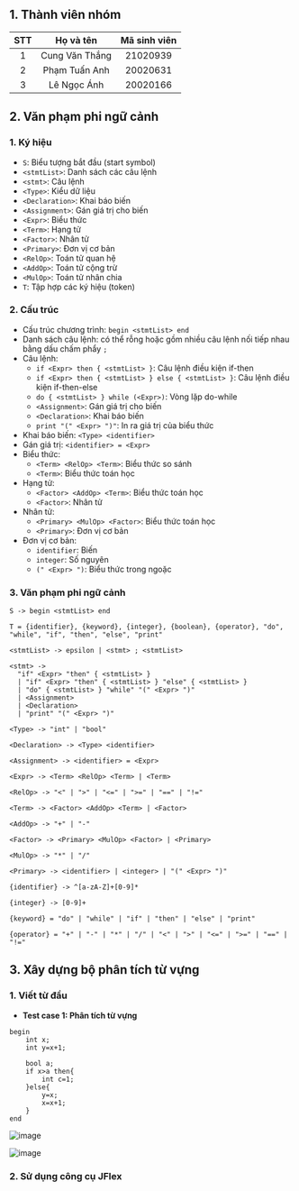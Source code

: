 ## 1. Thành viên nhóm

| STT | Họ và tên | Mã sinh viên |
| :--: | :--: | :--: |
| 1 | Cung Văn Thắng | 21020939 |
| 2 | Phạm Tuấn Anh | 20020631 |
| 3 | Lê Ngọc Ánh | 20020166 |

## 2. Văn phạm phi ngữ cảnh

### 1. Ký hiệu

- `S`: Biểu tượng bắt đầu (start symbol)
- `<stmtList>`: Danh sách các câu lệnh
- `<stmt>`: Câu lệnh
- `<Type>`: Kiểu dữ liệu
- `<Declaration>`: Khai báo biến
- `<Assignment>`: Gán giá trị cho biến
- `<Expr>`: Biểu thức
- `<Term>`: Hạng tử
- `<Factor>`: Nhân tử
- `<Primary>`: Đơn vị cơ bản
- `<RelOp>`: Toán tử quan hệ
- `<AddOp>`: Toán tử cộng trừ
- `<MulOp>`: Toán tử nhân chia
- `T`: Tập hợp các ký hiệu (token)

### 2. Cấu trúc

- Cấu trúc chương trình: `begin <stmtList> end`
- Danh sách câu lệnh: có thể rỗng hoặc gồm nhiều câu lệnh nối tiếp nhau bằng dấu chấm phẩy `;`
- Câu lệnh:
    - `if <Expr> then { <stmtList> }`: Câu lệnh điều kiện if-then
    - `if <Expr> then { <stmtList> } else { <stmtList> }`: Câu lệnh điều kiện if-then-else
    - `do { <stmtList> } while (<Expr>)`: Vòng lặp do-while
    - `<Assignment>`: Gán giá trị cho biến
    - `<Declaration>`: Khai báo biến
    - `print "(" <Expr> ")"`: In ra giá trị của biểu thức
- Khai báo biến: `<Type> <identifier>`
- Gán giá trị: `<identifier> = <Expr>`
- Biểu thức:
    - `<Term> <RelOp> <Term>`: Biểu thức so sánh
    - `<Term>`: Biểu thức toán học
- Hạng tử:
    - `<Factor> <AddOp> <Term>`: Biểu thức toán học
    - `<Factor>`: Nhân tử
- Nhân tử:
    - `<Primary> <MulOp> <Factor>`: Biểu thức toán học
    - `<Primary>`: Đơn vị cơ bản
- Đơn vị cơ bản:
    - `identifier`: Biến
    - `integer`: Số nguyên
    - `(" <Expr> ")`: Biểu thức trong ngoặc

### 3. Văn phạm phi ngữ cảnh

```
S -> begin <stmtList> end

T = {identifier}, {keyword}, {integer}, {boolean}, {operator}, "do", "while", "if", "then", "else", "print"

<stmtList> -> epsilon | <stmt> ; <stmtList>

<stmt> ->
  "if" <Expr> "then" { <stmtList> }
  | "if" <Expr> "then" { <stmtList> } "else" { <stmtList> }
  | "do" { <stmtList> } "while" "(" <Expr> ")"
  | <Assignment>
  | <Declaration>
  | "print" "(" <Expr> ")"

<Type> -> "int" | "bool"

<Declaration> -> <Type> <identifier> 

<Assignment> -> <identifier> = <Expr>  

<Expr> -> <Term> <RelOp> <Term> | <Term>  

<RelOp> -> "<" | ">" | "<=" | ">=" | "==" | "!="

<Term> -> <Factor> <AddOp> <Term> | <Factor>

<AddOp> -> "+" | "-"

<Factor> -> <Primary> <MulOp> <Factor> | <Primary>

<MulOp> -> "*" | "/"

<Primary> -> <identifier> | <integer> | "(" <Expr> ")"

{identifier} -> ^[a-zA-Z]+[0-9]*  

{integer} -> [0-9]+               

{keyword} = "do" | "while" | "if" | "then" | "else" | "print"

{operator} = "+" | "-" | "*" | "/" | "<" | ">" | "<=" | ">=" | "==" | "!="

```

## 3. Xây dựng bộ phân tích từ vựng 
### 1. Viết từ đầu

- **Test case 1: Phân tích từ vựng**

```
begin
	int x;
	int y=x+1;

    bool a;
	if x>a then{
		int c=1;
	}else{
		y=x;
		x=x+1;
	}
end
```

![image](https://github.com/CUNGVANTHANG/BAITAP_NHOM/assets/96326479/205dc43e-a6b2-46e3-9f40-9154f48e51e1)

![image](https://github.com/CUNGVANTHANG/BAITAP_NHOM/assets/96326479/d4344cb5-ac13-4b63-bfcb-80c0427523c4)




### 2. Sử dụng công cụ JFlex
